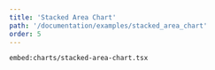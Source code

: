 ```yaml
---
title: 'Stacked Area Chart'
path: '/documentation/examples/stacked_area_chart'
order: 5
---
```


<stacked-area-chart></stacked-area-chart>

`embed:charts/stacked-area-chart.tsx`
